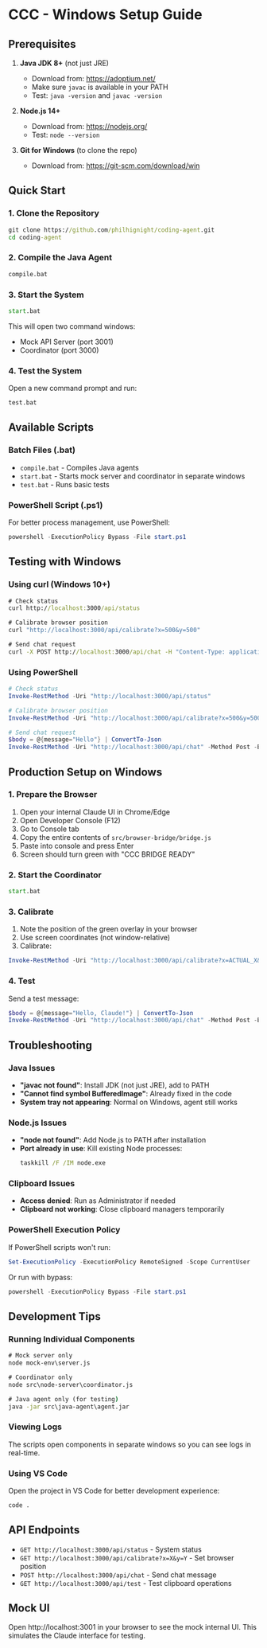# CCC - Windows Setup Guide

## Prerequisites

1. **Java JDK 8+** (not just JRE)
   - Download from: https://adoptium.net/
   - Make sure `javac` is available in your PATH
   - Test: `java -version` and `javac -version`

2. **Node.js 14+**
   - Download from: https://nodejs.org/
   - Test: `node --version`

3. **Git for Windows** (to clone the repo)
   - Download from: https://git-scm.com/download/win

## Quick Start

### 1. Clone the Repository
```cmd
git clone https://github.com/philhignight/coding-agent.git
cd coding-agent
```

### 2. Compile the Java Agent
```cmd
compile.bat
```

### 3. Start the System
```cmd
start.bat
```
This will open two command windows:
- Mock API Server (port 3001)
- Coordinator (port 3000)

### 4. Test the System
Open a new command prompt and run:
```cmd
test.bat
```

## Available Scripts

### Batch Files (.bat)
- `compile.bat` - Compiles Java agents
- `start.bat` - Starts mock server and coordinator in separate windows
- `test.bat` - Runs basic tests

### PowerShell Script (.ps1)
For better process management, use PowerShell:
```powershell
powershell -ExecutionPolicy Bypass -File start.ps1
```

## Testing with Windows

### Using curl (Windows 10+)
```cmd
# Check status
curl http://localhost:3000/api/status

# Calibrate browser position
curl "http://localhost:3000/api/calibrate?x=500&y=500"

# Send chat request
curl -X POST http://localhost:3000/api/chat -H "Content-Type: application/json" -d "{\"message\":\"Hello\"}"
```

### Using PowerShell
```powershell
# Check status
Invoke-RestMethod -Uri "http://localhost:3000/api/status"

# Calibrate browser position
Invoke-RestMethod -Uri "http://localhost:3000/api/calibrate?x=500&y=500"

# Send chat request
$body = @{message="Hello"} | ConvertTo-Json
Invoke-RestMethod -Uri "http://localhost:3000/api/chat" -Method Post -Body $body -ContentType "application/json"
```

## Production Setup on Windows

### 1. Prepare the Browser
1. Open your internal Claude UI in Chrome/Edge
2. Open Developer Console (F12)
3. Go to Console tab
4. Copy the entire contents of `src/browser-bridge/bridge.js`
5. Paste into console and press Enter
6. Screen should turn green with "CCC BRIDGE READY"

### 2. Start the Coordinator
```cmd
start.bat
```

### 3. Calibrate
1. Note the position of the green overlay in your browser
2. Use screen coordinates (not window-relative)
3. Calibrate:
```powershell
Invoke-RestMethod -Uri "http://localhost:3000/api/calibrate?x=ACTUAL_X&y=ACTUAL_Y"
```

### 4. Test
Send a test message:
```powershell
$body = @{message="Hello, Claude!"} | ConvertTo-Json
Invoke-RestMethod -Uri "http://localhost:3000/api/chat" -Method Post -Body $body -ContentType "application/json"
```

## Troubleshooting

### Java Issues
- **"javac not found"**: Install JDK (not just JRE), add to PATH
- **"Cannot find symbol BufferedImage"**: Already fixed in the code
- **System tray not appearing**: Normal on Windows, agent still works

### Node.js Issues
- **"node not found"**: Add Node.js to PATH after installation
- **Port already in use**: Kill existing Node processes:
  ```cmd
  taskkill /F /IM node.exe
  ```

### Clipboard Issues
- **Access denied**: Run as Administrator if needed
- **Clipboard not working**: Close clipboard managers temporarily

### PowerShell Execution Policy
If PowerShell scripts won't run:
```powershell
Set-ExecutionPolicy -ExecutionPolicy RemoteSigned -Scope CurrentUser
```
Or run with bypass:
```powershell
powershell -ExecutionPolicy Bypass -File start.ps1
```

## Development Tips

### Running Individual Components
```cmd
# Mock server only
node mock-env\server.js

# Coordinator only
node src\node-server\coordinator.js

# Java agent only (for testing)
java -jar src\java-agent\agent.jar
```

### Viewing Logs
The scripts open components in separate windows so you can see logs in real-time.

### Using VS Code
Open the project in VS Code for better development experience:
```cmd
code .
```

## API Endpoints

- `GET http://localhost:3000/api/status` - System status
- `GET http://localhost:3000/api/calibrate?x=X&y=Y` - Set browser position
- `POST http://localhost:3000/api/chat` - Send chat message
- `GET http://localhost:3000/api/test` - Test clipboard operations

## Mock UI

Open http://localhost:3001 in your browser to see the mock internal UI. This simulates the Claude interface for testing.